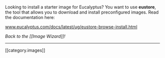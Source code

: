 Looking to install a starter image for Eucalyptus?  You want to use **eustore**, the tool that allows you to download and install preconfigured images.  Read the documentation here:

www.eucalyptus.com/docs/latest/ug/eustore-browse-install.html

_Back to the [[Image Wizard]]!_

* * *

[[category.images]]